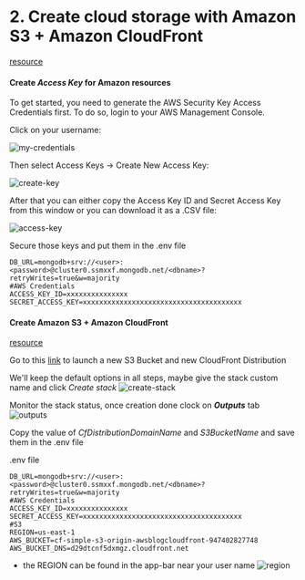 # 2. Create cloud storage with Amazon S3 + Amazon CloudFront

[resource](https://stackabuse.com/uploading-files-to-aws-s3-with-node-js/)

#### Create _Access Key_ for Amazon resources

To get started, you need to generate the AWS Security Key Access Credentials first. To do so, login to your AWS Management Console.

Click on your username:

![my-credentials](http://d1ih00e1ckr8rk.cloudfront.net/aws-starter/aws-my-credentials.png)

Then select Access Keys -> Create New Access Key:

![create-key](https://stackabuse.s3.amazonaws.com/media/uploading-files-to-s3-with-nodejs-2.png)

After that you can either copy the Access Key ID and Secret Access Key from this window or you can download it as a .CSV file:

![access-key](https://stackabuse.s3.amazonaws.com/media/uploading-files-to-s3-with-nodejs-3.png)


Secure those keys and put them in the .env file
````dotenv
DB_URL=mongodb+srv://<user>:<password>@cluster0.ssmxxf.mongodb.net/<dbname>?retryWrites=true&w=majority
#AWS Credentials
ACCESS_KEY_ID=xxxxxxxxxxxxxxx
SECRET_ACCESS_KEY=xxxxxxxxxxxxxxxxxxxxxxxxxxxxxxxxxxxxxxx
````

#### Create Amazon S3 + Amazon CloudFront

[resource](https://aws.amazon.com/blogs/networking-and-content-delivery/amazon-s3-amazon-cloudfront-a-match-made-in-the-cloud/)

Go to this [link](https://console.aws.amazon.com/cloudformation/home?region=us-east-1#/stacks/new?stackName=cloudfrontfors3&templateURL=https://s3-eu-west-1.amazonaws.com/tomash-public/AWS/s3bucket_with_cloudfront.yml) to launch a new S3 Bucket and new CloudFront Distribution

We'll keep the default options in all steps, maybe give the stack custom name and click _Create stack_
![create-stack](http://d1ih00e1ckr8rk.cloudfront.net/aws-starter/cloudfrontreview.png)


Monitor the stack status, once creation done clock on **_Outputs_** tab
![outputs](http://d1ih00e1ckr8rk.cloudfront.net/aws-starter/stackoutput.png)

Copy the value of _CfDistributionDomainName_ and _S3BucketName_ and save them in the .env file

.env file

````dotenv
DB_URL=mongodb+srv://<user>:<password>@cluster0.ssmxxf.mongodb.net/<dbname>?retryWrites=true&w=majority
#AWS Credentials
ACCESS_KEY_ID=xxxxxxxxxxxxxxx
SECRET_ACCESS_KEY=xxxxxxxxxxxxxxxxxxxxxxxxxxxxxxxxxxxxxxx
#S3
REGION=us-east-1
AWS_BUCKET=cf-simple-s3-origin-awsblogcloudfront-947402827748
AWS_BUCKET_DNS=d29dtcnf5dxmgz.cloudfront.net
````
* the REGION can be found in the app-bar near your user name
  ![region](https://docs.aws.amazon.com/awsconsolehelpdocs/latest/gsg/images/console-region-selector.png)
